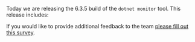Today we are releasing the 6.3.5 build of the `dotnet monitor` tool. This release includes:





If you would like to provide additional feedback to the team [please fill out this survey](https://aka.ms/dotnet-monitor-survey?src=rn).